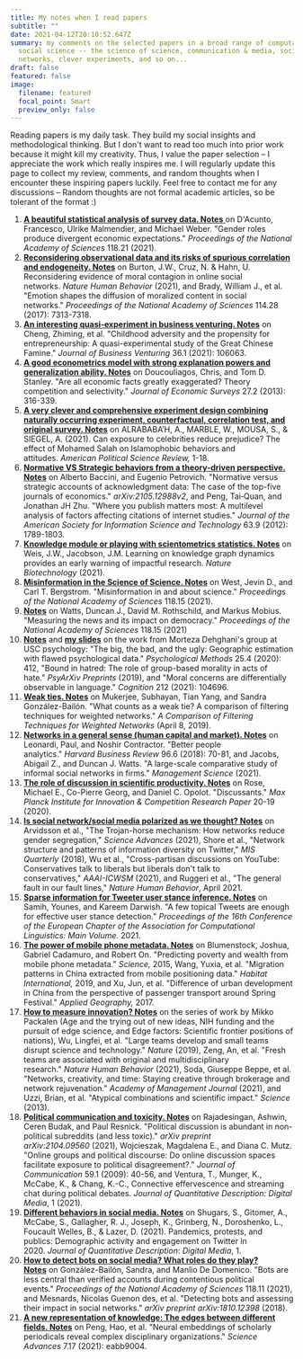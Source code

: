 ```yaml
---
title: My notes when I read papers
subtitle: ""
date: 2021-04-12T20:10:52.647Z
summary: my comments on the selected papers in a broad range of computational
  social science -- the science of science, communication & media, social data,
  networks, clever experiments, and so on...
draft: false
featured: false
image:
  filename: featured
  focal_point: Smart
  preview_only: false
---
```

Reading papers is my daily task. They build my social insights and methodological thinking. But I don't want to read too much into prior work because it might kill my creativity. Thus, I value the paper selection – I appreciate the work which really inspires me. I will regularly update this page to collect my review, comments, and random thoughts when I encounter these inspiring papers luckily. Feel free to contact me for any discussions – Random thoughts are not formal academic articles, so be tolerant of the format :)

1. [**A beautiful statistical analysis of survey data. Notes** ](https://docs.google.com/document/d/1lL22ZQIyq5xGbCjojQlvqN2l45u0yVl1tpuM9oYPoFM/edit?usp=sharing)on D'Acunto, Francesco, Ulrike Malmendier, and Michael Weber. "Gender roles produce divergent economic expectations." *Proceedings of the National Academy of Sciences* 118.21 (2021).
2. **[Reconsidering observational data and its risks of spurious correlation and endogeneity. Notes](https://docs.google.com/document/d/1MYgnp1jkPL-rf91MXIgmxAcV3ATz4bqPZMHIluGXo2s/edit?usp=sharing)** on Burton, J.W., Cruz, N. & Hahn, U. Reconsidering evidence of moral contagion in online social networks. *Nature Human Behavior* (2021), and Brady, William J., et al. "Emotion shapes the diffusion of moralized content in social networks." *Proceedings of the National Academy of Sciences* 114.28 (2017): 7313-7318.
3. **[An interesting quasi-experiment in business venturing. Notes](https://docs.google.com/document/d/1lNOe-nQ1J9YL45Agkb-8EWy10RQiOHPifXhSfkEIFZI/edit?usp=sharing)** on Cheng, Zhiming, et al. "Childhood adversity and the propensity for entrepreneurship: A quasi-experimental study of the Great Chinese Famine." *Journal of Business Venturing* 36.1 (2021): 106063.
4. **[A good econometrics model with strong explanation powers and generalization ability. Notes](https://docs.google.com/document/d/1lJZ4OiNkQJMsKlqZqCjyGBvhaihOqg_7ZYdQG6Q18uk/edit?usp=sharing)** on Doucouliagos, Chris, and Tom D. Stanley. "Are all economic facts greatly exaggerated? Theory competition and selectivity." *Journal of Economic Surveys* 27.2 (2013): 316-339.
5. **[A very clever and comprehensive experiment design combining naturally occurring experiment, counterfactual, correlation test, and original survey. Notes](https://docs.google.com/document/d/1rM68bBndxk0ZLIZDtsD2tx5RTAfCRrR6C2oagFGA9Hg/edit?usp=sharing)** on ALRABABA’H, A., MARBLE, W., MOUSA, S., & SIEGEL, A. (2021). Can exposure to celebrities reduce prejudice? The effect of Mohamed Salah on Islamophobic behaviors and attitudes. *American Political Science Review,* 1-18.
6. **[Normative VS Strategic behaviors from a theory-driven perspective. Notes](https://docs.google.com/document/d/1Fw07exF-QZers14kFyN-97f4A_fBoY1qf6vR0PnCtgQ/edit?usp=sharing)** on Alberto Baccini, and Eugenio Petrovich. "Normative versus strategic accounts of acknowledgment data: The case of the top-five journals of economics." *arXiv:2105.12988v2*, and Peng, Tai‐Quan, and Jonathan JH Zhu. "Where you publish matters most: A multilevel analysis of factors affecting citations of internet studies." *Journal of the American Society for Information Science and Technology* 63.9 (2012): 1789-1803.
7. **[Knowledge module or playing with scientometrics statistics. Notes](https://docs.google.com/document/d/12j9L1VLTzxrCSpOkngMbhpQWMpoAxI6SqwxOiq05x1w/edit?usp=sharing)** on Weis, J.W., Jacobson, J.M. Learning on knowledge graph dynamics provides an early warning of impactful research. *Nature Biotechnology* (2021). 
8. **[Misinformation in the Science of Science. Notes](https://docs.google.com/document/d/1sT-oseC9EVJUbXNXmLZn2tWmftyoFkYumTtr-7voH4A/edit?usp=sharing)** on West, Jevin D., and Carl T. Bergstrom. "Misinformation in and about science." *Proceedings of the National Academy of Sciences* 118.15 (2021).
9. **[Notes](https://docs.google.com/document/d/1E6Idk6wvX1yZkQtt74o_LO753MmSSfJT8j_yHfjyopk/edit?usp=sharing)** on Watts, Duncan J., David M. Rothschild, and Markus Mobius. "Measuring the news and its impact on democracy." *Proceedings of the National Academy of Sciences* 118.15 (2021)
10. **[Notes](https://docs.google.com/document/d/13urhFb0HOk2Ah75m_y7Yzlh0X9ZeqKFu2HdY0SI4L0o/edit?usp=sharing)** and **[my slides](https://www.dropbox.com/s/atmm1d8tkhca2su/Presentation_honglin.pptx?dl=0)** on the work from Morteza Dehghani's group at USC psychology: "The big, the bad, and the ugly: Geographic estimation with flawed psychological data." *Psychological Methods* 25.4 (2020): 412, "Bound in hatred: The role of group-based morality in acts of hate." *PsyArXiv Preprints* (2019), and "Moral concerns are differentially observable in language." *Cognition* 212 (2021): 104696.
11. **[Weak ties. Notes](https://docs.google.com/document/d/1iEJisbx1SUmeFBFMRKi2SNXBpM0D74BcUHgpb7kIb74/edit?usp=sharing)** on Mukerjee, Subhayan, Tian Yang, and Sandra González-Bailón. "What counts as a weak tie? A comparison of filtering techniques for weighted networks." *A Comparison of Filtering Techniques for Weighted Networks* (April 8, 2019).
12. **[Networks in a general sense (human capital and market). Notes](https://docs.google.com/document/d/1d48_RqVz-7pBdyerMhx5VZUcPwSaS6G-RYBY1RBDdGE/edit?usp=sharing)** on Leonardi, Paul, and Noshir Contractor. "Better people analytics." *Harvard Business Review* 96.6 (2018): 70-81, and Jacobs, Abigail Z., and Duncan J. Watts. "A large-scale comparative study of informal social networks in firms." *Management Science* (2021).
13. **[The role of discussion in scientific productivity. Notes](https://docs.google.com/document/d/1tZik2EL_YxshCLdMJN3BtBK-6H-kTgggsb3xs8GYTqE/edit?usp=sharing)** on Rose, Michael E., Co-Pierre Georg, and Daniel C. Opolot. "Discussants." *Max Planck Institute for Innovation & Competition Research Paper* 20-19 (2020).
14. **[Is social network/social media polarized as we thought? Notes](https://docs.google.com/document/d/1nqBvLI-mjJOfFdFQ7FZ8BUjgAtVxsEQbOtTAolm78jo/edit?usp=sharing)** on Arvidsson et al., "The Trojan-horse mechanism: How networks reduce gender segregation," *Science Advances* (2021), Shore et al., "Network structure and patterns of information diversity on Twitter," *MIS Quarterly* (2018), Wu et al., "Cross-partisan discussions on YouTube: Conservatives talk to liberals but liberals don't talk to conservatives," *AAAI-ICWSM* (2021), and Ruggeri et al., "The general fault in our fault lines," *Nature Human Behavior*, April 2021.
15. **[Sparse information for Tweeter user stance inference. Notes](https://docs.google.com/document/d/1yHTyJK6cf6wOleXhdeA6s0KhJDibWVlWt71TcWEiROI/edit?usp=sharing)** on Samih, Younes, and Kareem Darwish. "A few topical Tweets are enough for effective user stance detection." *Proceedings of the 16th Conference of the European Chapter of the Association for Computational Linguistics: Main Volume*. 2021.
16. **[The power of mobile phone metadata. Notes](https://docs.google.com/document/d/1DxiiwjtAF06f-kldl6wXxbPxyGR5Q7kli0vq5ga9Pgo/edit?usp=sharing)** on Blumenstock, Joshua, Gabriel Cadamuro, and Robert On. "Predicting poverty and wealth from mobile phone metadata." *Science,* 2015, Wang, Yuxia, et al. "Migration patterns in China extracted from mobile positioning data." *Habitat International,* 2019, and Xu, Jun, et al. "Difference of urban development in China from the perspective of passenger transport around Spring Festival." *Applied Geography,* 2017.
17. **[How to measure innovation? Notes](https://docs.google.com/document/d/1dEt1CA1rZ2eM9h1LcoBCGd4u7W5oixQfdl5MGGCrYrg/edit?usp=sharing)** on the series of work by Mikko Packalen (Age and the trying out of new ideas, NIH funding and the pursuit of edge science, and Edge factors: Scientific frontier positions of nations), Wu, Lingfei, et al. "Large teams develop and small teams disrupt science and technology." *Nature* (2019), Zeng, An, et al. "Fresh teams are associated with original and multidisciplinary research." *Nature Human Behavior* (2021), Soda, Giuseppe Beppe, et al. "Networks, creativity, and time: Staying creative through brokerage and network rejuvenation." *Academy of Management Journal* (2021), and Uzzi, Brian, et al. "Atypical combinations and scientific impact." *Science* (2013).
18. **[Political communication and toxicity. Notes](https://docs.google.com/document/d/17NuWm7h1P_pWX_U8g1hgFWrMi9Q6FcgAW8Y3bRZd4m8/edit?usp=sharing)** on Rajadesingan, Ashwin, Ceren Budak, and Paul Resnick. "Political discussion is abundant in non-political subreddits (and less toxic)." *arXiv preprint arXiv:2104.09560* (2021), Wojcieszak, Magdalena E., and Diana C. Mutz. "Online groups and political discourse: Do online discussion spaces facilitate exposure to political disagreement?." *Journal of Communication* 59.1 (2009): 40-56, and Ventura, T., Munger, K., McCabe, K., & Chang, K.-C., Connective effervescence and streaming chat during political debates. *Journal of Quantitative Description: Digital Media*, 1 (2021).
19. **[Different behaviors in social media. Notes](https://docs.google.com/document/d/1BhMzVBUErS6z85fTkz5CQmrlDmsoaH3rlSQYuOaqges/edit?usp=sharing)** on Shugars, S., Gitomer, A., McCabe, S., Gallagher, R. J., Joseph, K., Grinberg, N., Doroshenko, L., Foucault Welles, B., & Lazer, D. (2021). Pandemics, protests, and publics: Demographic activity and engagement on Twitter in 2020. *Journal of Quantitative Description*: *Digital Media*, 1.
20. **[How to detect bots on social media? What roles do they play? Notes](https://docs.google.com/document/d/1CWwYyO6MX25JawrJvk4dctAxJ_sSPi_nla-Umjpj96U/edit?usp=sharing)** on González-Bailón, Sandra, and Manlio De Domenico. "Bots are less central than verified accounts during contentious political events." *Proceedings of the National Academy of Sciences* 118.11 (2021), and Mesnards, Nicolas Guenon des, et al. "Detecting bots and assessing their impact in social networks." *arXiv preprint arXiv:1810.12398* (2018).
21. **[A new representation of knowledge: The edges between different fields. Notes](https://docs.google.com/document/d/1zx7mq7K8yH5Sadv8WLZN02P5718lCyMH_-BkxFQhaek/edit?usp=sharing)** on Peng, Hao, et al. "Neural embeddings of scholarly periodicals reveal complex disciplinary organizations." *Science Advances* 7.17 (2021): eabb9004.